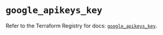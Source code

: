 # `google_apikeys_key`

Refer to the Terraform Registry for docs: [`google_apikeys_key`](https://registry.terraform.io/providers/hashicorp/google-beta/6.39.0/docs/resources/google_apikeys_key).

